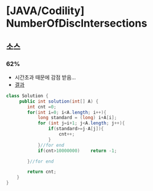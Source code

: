 # [JAVA/Codility] NumberOfDiscIntersections



## 소스

### 62%

- 시간초과 때문에 감점 받음... 
- [결과](https://app.codility.com/demo/results/trainingGQKSB7-EZ3/)

```java
class Solution {
     public int solution(int[] A) {
        int cnt =0;
        for(int i=0; i<A.length; i++){
            long standard = (long) i+A[i];
            for (int j=i+1; j<A.length; j++){
                if(standard>=j-A[j]){
                    cnt++;
                }
            }//for end
            if(cnt>10000000)    return -1;

        }//for end

        return cnt;
    }
}
```

